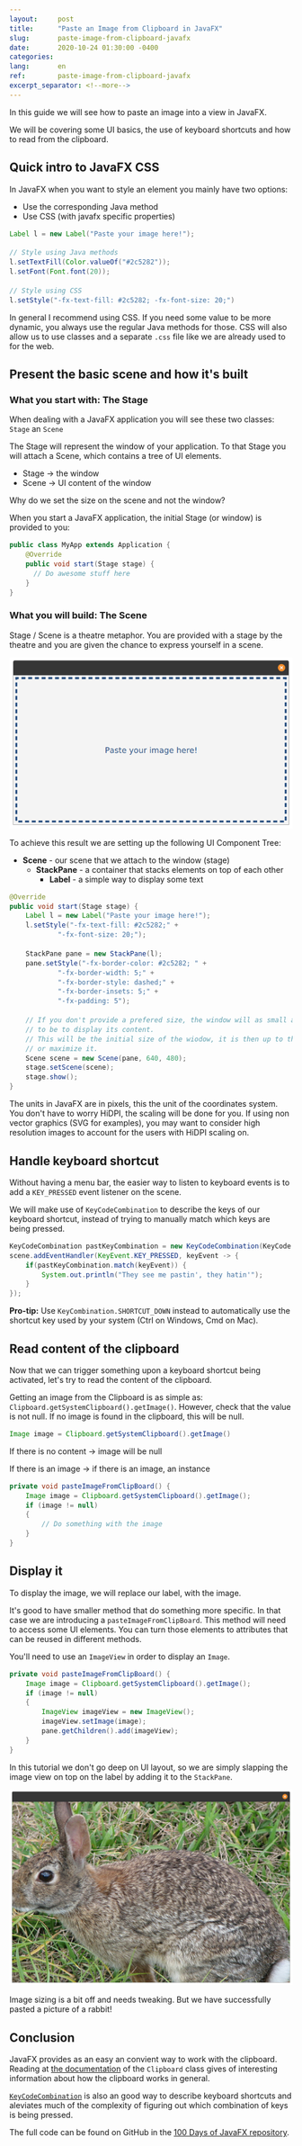 ```yaml
---
layout:     post
title:      "Paste an Image from Clipboard in JavaFX"
slug:       paste-image-from-clipboard-javafx
date:       2020-10-24 01:30:00 -0400
categories:
lang:       en
ref:        paste-image-from-clipboard-javafx
excerpt_separator: <!--more-->
---
```


In this guide we will see how to paste an image into a view in JavaFX.

We will be covering some UI basics, the use of keyboard shortcuts and how to read from the clipboard.

<!--more-->

## Quick intro to JavaFX CSS

In JavaFX when you want to style an element you mainly have two options:

- Use the corresponding Java method
- Use CSS (with javafx specific properties)

```java
Label l = new Label("Paste your image here!");

// Style using Java methods
l.setTextFill(Color.valueOf("#2c5282"));
l.setFont(Font.font(20));

// Style using CSS
l.setStyle("-fx-text-fill: #2c5282; -fx-font-size: 20;")
```

In general I recommend using CSS. If you need some value to be more dynamic, you always use the regular Java methods for those. CSS will also allow us to use classes and a separate `.css` file like we are already used to for the web.

## Present the basic scene and how it's built

### What you start with: The Stage

When dealing with a JavaFX application you will see these two classes: `Stage` an `Scene`

The Stage will represent the window of your application. To that Stage you will attach a Scene, which contains a tree of UI elements.

- Stage → the window
- Scene → UI content of the window

Why do we set the size on the scene and not the window?

When you start a JavaFX application, the initial Stage (or window) is provided to you:

```java
public class MyApp extends Application {
    @Override
    public void start(Stage stage) {
      // Do awesome stuff here
    }
}
```

### What you will build: The Scene

Stage / Scene is a theatre metaphor. You are provided with a stage by the theatre and you are given the chance to express yourself in a scene.

![Screemshot of the application window](/assets/2020-10-24-paste-image-from-clipboard-javafx.md/app.png)

To achieve this result we are setting up the following UI Component Tree:

- **Scene** - our scene that we attach to the window (stage)
    - **StackPane** - a container that stacks elements on top of each other
        - **Label** - a simple way to display some text

```java
@Override
public void start(Stage stage) {
    Label l = new Label("Paste your image here!");
    l.setStyle("-fx-text-fill: #2c5282;" +
            "-fx-font-size: 20;");

    StackPane pane = new StackPane(l);
    pane.setStyle("-fx-border-color: #2c5282; " +
            "-fx-border-width: 5;" +
            "-fx-border-style: dashed;" +
            "-fx-border-insets: 5;" +
            "-fx-padding: 5");

    // If you don't provide a prefered size, the window will as small as it needs
    // to be to display its content.
    // This will be the initial size of the wiodow, it is then up to the user to resize 
    // or maximize it.
    Scene scene = new Scene(pane, 640, 480);
    stage.setScene(scene);
    stage.show();
}
```

The units in JavaFX are in pixels, this the unit of the coordinates system. You don't have to worry HiDPI, the scaling will be done for you. If using non vector graphics (SVG for examples), you may want to consider high resolution images to account for the users with HiDPI scaling on.

## Handle keyboard shortcut

Without having a menu bar, the easier way to listen to keyboard events is to add a `KEY_PRESSED` event listener on the scene.

We will make use of `KeyCodeCombination` to describe the keys of our keyboard shortcut, instead of trying to manually match which keys are being pressed.

```java
KeyCodeCombination pastKeyCombination = new KeyCodeCombination(KeyCode.V, KeyCombination.SHORTCUT_DOWN);
scene.addEventHandler(KeyEvent.KEY_PRESSED, keyEvent -> {
    if(pastKeyCombination.match(keyEvent)) {
        System.out.println("They see me pastin', they hatin'");
    }
});
```

**Pro-tip:** Use `KeyCombination.SHORTCUT_DOWN` instead to automatically use the shortcut key used by your system (Ctrl on Windows, Cmd on Mac).

## Read content of the clipboard

Now that we can trigger something upon a keyboard shortcut being activated, let's try to read the content of the clipboard. 

Getting an image from the Clipboard is as simple as: `Clipboard.getSystemClipboard().getImage()`. However, check that the value is not null. If no image is found in the clipboard, this will be null.

```java
Image image = Clipboard.getSystemClipboard().getImage()
```

If there is no content → image will be null

If there is an image → if there is an image, an instance 

```java
private void pasteImageFromClipBoard() {
    Image image = Clipboard.getSystemClipboard().getImage();
    if (image != null)
    {
        // Do something with the image
    }
}
```

## Display it

To display the image, we will replace our label, with the image.

It's good to have smaller method that do something more specific. In that case we are introducing a `pasteImageFromClipBoard`. This method will need to access some UI elements. You can turn those elements to attributes that can be reused in different methods.

You'll need to use an `ImageView` in order to display an `Image`. 

```java
private void pasteImageFromClipBoard() {
    Image image = Clipboard.getSystemClipboard().getImage();
    if (image != null)
    {
        ImageView imageView = new ImageView();
        imageView.setImage(image);
        pane.getChildren().add(imageView);
    }
}
```

In this tutorial we don't go deep on UI layout, so we are simply slapping the image view on top on the label by adding it to the `StackPane`.

![A picture of a rabbit has been pasted](/assets/2020-10-24-paste-image-from-clipboard-javafx.md/pasted.png)

Image sizing is a bit off and needs tweaking. But we have successfully pasted a picture of a rabbit!

## Conclusion

JavaFX provides as an easy an convient way to work with the clipboard. Reading at [the documentation](https://openjfx.io/javadoc/15/javafx.graphics/javafx/scene/input/Clipboard.html) of the `Clipboard` class gives of interesting information about how the clipboard works in general.

[`KeyCodeCombination`](https://openjfx.io/javadoc/15/javafx.graphics/javafx/scene/input/KeyCodeCombination.html) is also an good way to describe keyboard shortcuts and aleviates much of the complexity of figuring out which combination of keys is being pressed.

The full code can be found on GitHub in the [100 Days of JavaFX repository](https://github.com/Leward/100-days-of-javafx/blob/main/picture-paste/src/main/java/eu/leward/pastepicture/App.java).

